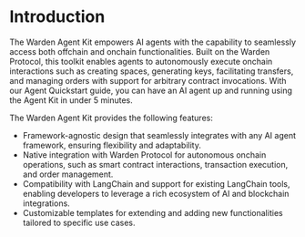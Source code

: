 ﻿---
sidebar_position: 1
---

# Introduction

The Warden Agent Kit empowers AI agents with the capability to seamlessly access both offchain and onchain functionalities. Built on the Warden Protocol, this toolkit enables agents to autonomously execute onchain interactions such as creating spaces, generating keys, facilitating transfers, and managing orders with support for arbitrary contract invocations. With our Agent Quickstart guide, you can have an AI agent up and running using the Agent Kit in under 5 minutes.

The Warden Agent Kit provides the following features:

- Framework-agnostic design that seamlessly integrates with any AI agent framework, ensuring flexibility and adaptability.
- Native integration with Warden Protocol for autonomous onchain operations, such as smart contract interactions, transaction execution, and order management.
- Compatibility with LangChain and support for existing LangChain tools, enabling developers to leverage a rich ecosystem of AI and blockchain integrations.
- Customizable templates for extending and adding new functionalities tailored to specific use cases.
